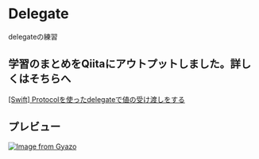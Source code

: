 # Delegate
delegateの練習

## 学習のまとめをQiitaにアウトプットしました。詳しくはそちらへ
[[Swift] Protocolを使ったdelegateで値の受け渡しをする](https://qiita.com/kudpig/items/00373757a306939ccacb)

## プレビュー

[![Image from Gyazo](https://i.gyazo.com/503e6c637bd67983bc1f82e8afb9f301.gif)](https://gyazo.com/503e6c637bd67983bc1f82e8afb9f301)
